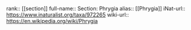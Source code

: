 

rank:: [[section]]
full-name:: Section: Phrygia
alias:: [[Phrygia]]
iNat-url:: https://www.inaturalist.org/taxa/972265
wiki-url:: https://en.wikipedia.org/wiki/Phrygia